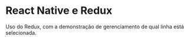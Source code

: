 # React Native e Redux

Uso do Redux, com a demonstração de gerenciamento de qual linha está selecionada.

